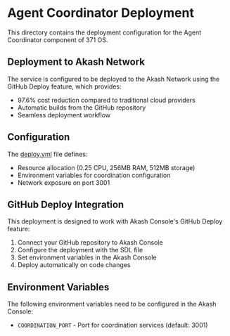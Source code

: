 # Agent Coordinator Deployment

This directory contains the deployment configuration for the Agent Coordinator component of 371 OS.

## Deployment to Akash Network

The service is configured to be deployed to the Akash Network using the GitHub Deploy feature, which provides:

- 97.6% cost reduction compared to traditional cloud providers
- Automatic builds from the GitHub repository
- Seamless deployment workflow

## Configuration

The [deploy.yml](deploy.yml) file defines:

- Resource allocation (0.25 CPU, 256MB RAM, 512MB storage)
- Environment variables for coordination configuration
- Network exposure on port 3001

## GitHub Deploy Integration

This deployment is designed to work with Akash Console's GitHub Deploy feature:

1. Connect your GitHub repository to Akash Console
2. Configure the deployment with the SDL file
3. Set environment variables in the Akash Console
4. Deploy automatically on code changes

## Environment Variables

The following environment variables need to be configured in the Akash Console:

- `COORDINATION_PORT` - Port for coordination services (default: 3001)